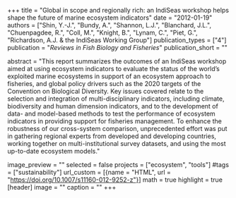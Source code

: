 +++
title = "Global in scope and regionally rich: an IndiSeas workshop helps shape the future of marine ecosystem indicators"
date = "2012-01-19"
authors = ["Shin, Y.-J.", "Bundy, A.", "Shannon, L.J.", "Blanchard, J.L.", "Chuenpagdee, R.", "Coll, M.", "Knight, B.", "Lynam, C.", "Piet, G.", "Richardson, A.J. & the IndiSeas Working Group"]
publication_types = ["4"]
publication = "_Reviews in Fish Biology and Fisheries_"
publication_short = ""

abstract = "This report summarizes the outcomes of an IndiSeas workshop aimed at using ecosystem indicators to evaluate the status of the world’s exploited marine ecosystems in support of an ecosystem approach to fisheries, and global policy drivers such as the 2020 targets of the Convention on Biological Diversity. Key issues covered relate to the selection and integration of multi-disciplinary indicators, including climate, biodiversity and human dimension indicators, and to the development of data- and model-based methods to test the performance of ecosystem indicators in providing support for fisheries management. To enhance the robustness of our cross-system comparison, unprecedented effort was put in gathering regional experts from developed and developing countries, working together on multi-institutional survey datasets, and using the most up-to-date ecosystem models."

image_preview = ""
selected = false
projects = ["ecosystem", "tools"]
#tags = ["sustainability"]
url_custom = [{name = "HTML", url = "https://doi.org/10.1007/s11160-012-9252-z"}]
math = true
highlight = true
[header]
image = ""
caption = ""
+++


